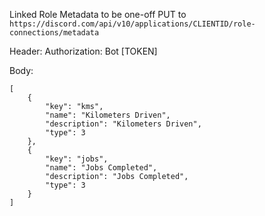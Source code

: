 Linked Role Metadata to be one-off PUT to `https://discord.com/api/v10/applications/CLIENTID/role-connections/metadata`

Header:
Authorization: Bot [TOKEN]

Body:

```
[
	{
		"key": "kms",
		"name": "Kilometers Driven",
		"description": "Kilometers Driven",
		"type": 3
	},
	{
		"key": "jobs",
		"name": "Jobs Completed",
		"description": "Jobs Completed",
		"type": 3
	}
]
```
